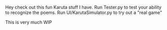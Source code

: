 Hey check out this fun Karuta stuff I have.
Run Tester.py to test your ability to recognize the poems.
Run UI/KarutaSimulator.py to try out a "real game"

This is very much WIP
